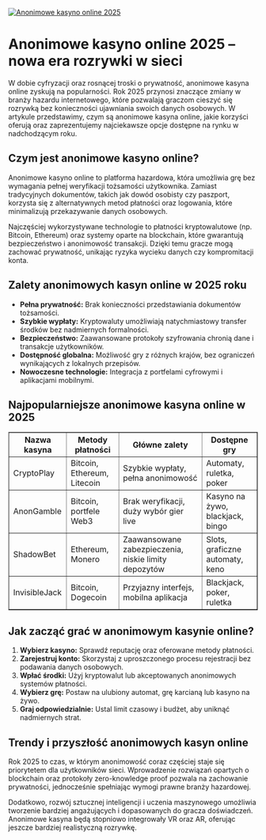 [![Anonimowe kasyno online 2025](https://123-caf.pages.dev/gitsignup.png)](https://vrmoo.ru/Bt82HjjY)

<h1>Anonimowe kasyno online 2025 – nowa era rozrywki w sieci</h1> <p>W dobie cyfryzacji oraz rosnącej troski o prywatność, anonimowe kasyna online zyskują na popularności. Rok 2025 przynosi znaczące zmiany w branży hazardu internetowego, które pozwalają graczom cieszyć się rozrywką bez konieczności ujawniania swoich danych osobowych. W artykule przedstawimy, czym są anonimowe kasyna online, jakie korzyści oferują oraz zaprezentujemy najciekawsze opcje dostępne na rynku w nadchodzącym roku.</p> <h2>Czym jest anonimowe kasyno online?</h2> <p>Anonimowe kasyno online to platforma hazardowa, która umożliwia grę bez wymagania pełnej weryfikacji tożsamości użytkownika. Zamiast tradycyjnych dokumentów, takich jak dowód osobisty czy paszport, korzysta się z alternatywnych metod płatności oraz logowania, które minimalizują przekazywanie danych osobowych.</p> <p>Najczęściej wykorzystywane technologie to płatności kryptowalutowe (np. Bitcoin, Ethereum) oraz systemy oparte na blockchain, które gwarantują bezpieczeństwo i anonimowość transakcji. Dzięki temu gracze mogą zachować prywatność, unikając ryzyka wycieku danych czy kompromitacji konta.</p> <h2>Zalety anonimowych kasyn online w 2025 roku</h2> <ul>   <li><strong>Pełna prywatność:</strong> Brak konieczności przedstawiania dokumentów tożsamości.</li>   <li><strong>Szybkie wypłaty:</strong> Kryptowaluty umożliwiają natychmiastowy transfer środków bez nadmiernych formalności.</li>   <li><strong>Bezpieczeństwo:</strong> Zaawansowane protokoły szyfrowania chronią dane i transakcje użytkowników.</li>   <li><strong>Dostępność globalna:</strong> Możliwość gry z różnych krajów, bez ograniczeń wynikających z lokalnych przepisów.</li>   <li><strong>Nowoczesne technologie:</strong> Integracja z portfelami cyfrowymi i aplikacjami mobilnymi.</li> </ul> <h2>Najpopularniejsze anonimowe kasyna online w 2025</h2> <table border="1" cellpadding="8" cellspacing="0">   <thead>     <tr>       <th>Nazwa kasyna</th>       <th>Metody płatności</th>       <th>Główne zalety</th>       <th>Dostępne gry</th>     </tr>   </thead>   <tbody>     <tr>       <td>CryptoPlay</td>       <td>Bitcoin, Ethereum, Litecoin</td>       <td>Szybkie wypłaty, pełna anonimowość</td>       <td>Automaty, ruletka, poker</td>     </tr>     <tr>       <td>AnonGamble</td>       <td>Bitcoin, portfele Web3</td>       <td>Brak weryfikacji, duży wybór gier live</td>       <td>Kasyno na żywo, blackjack, bingo</td>     </tr>     <tr>       <td>ShadowBet</td>       <td>Ethereum, Monero</td>       <td>Zaawansowane zabezpieczenia, niskie limity depozytów</td>       <td>Slots, graficzne automaty, keno</td>     </tr>     <tr>       <td>InvisibleJack</td>       <td>Bitcoin, Dogecoin</td>       <td>Przyjazny interfejs, mobilna aplikacja</td>       <td>Blackjack, poker, ruletka</td>     </tr>   </tbody> </table> <h2>Jak zacząć grać w anonimowym kasynie online?</h2> <ol>   <li><strong>Wybierz kasyno:</strong> Sprawdź reputację oraz oferowane metody płatności.</li>   <li><strong>Zarejestruj konto:</strong> Skorzystaj z uproszczonego procesu rejestracji bez podawania danych osobowych.</li>   <li><strong>Wpłać środki:</strong> Użyj kryptowalut lub akceptowanych anonimowych systemów płatności.</li>   <li><strong>Wybierz grę:</strong> Postaw na ulubiony automat, grę karcianą lub kasyno na żywo.</li>   <li><strong>Graj odpowiedzialnie:</strong> Ustal limit czasowy i budżet, aby uniknąć nadmiernych strat.</li> </ol> <h2>Trendy i przyszłość anonimowych kasyn online</h2> <p>Rok 2025 to czas, w którym anonimowość coraz częściej staje się priorytetem dla użytkowników sieci. Wprowadzenie rozwiązań opartych o blockchain oraz protokoły zero-knowledge proof pozwala na zachowanie prywatności, jednocześnie spełniając wymogi prawne branży hazardowej.</p> <p>Dodatkowo, rozwój sztucznej inteligencji i uczenia maszynowego umożliwia tworzenie bardziej angażujących i dopasowanych do gracza doświadczeń. Anonimowe kasyna będą stopniowo integrowały VR oraz AR, oferując jeszcze bardziej realistyczną rozrywkę.</p>